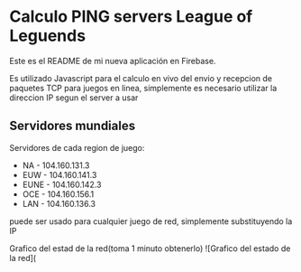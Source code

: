 Calculo PING servers League of Leguends
==========

Este es el README de mi nueva aplicación en Firebase.

Es utilizado Javascript para el calculo en vivo del envio y recepcion de paquetes TCP para juegos en linea, simplemente es necesario utilizar la direccion IP segun el server a usar

Servidores mundiales
--------------------
Servidores de cada region de juego:

+ NA - 104.160.131.3
+ EUW - 104.160.141.3
+ EUNE - 104.160.142.3
+ OCE - 104.160.156.1
+ LAN - 104.160.136.3

puede ser usado para cualquier juego de red, simplemente substituyendo la IP

Grafico del estad de la red(toma 1 minuto obtenerlo)
![Grafico del estado de la red](

